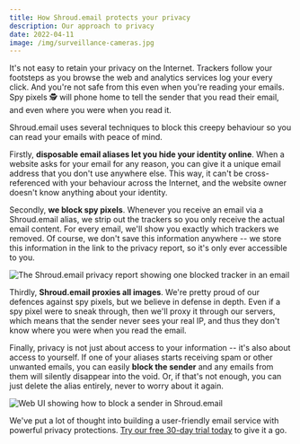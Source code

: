 ```yaml
---
title: How Shroud.email protects your privacy
description: Our approach to privacy
date: 2022-04-11
image: /img/surveillance-cameras.jpg
---
```


It's not easy to retain your privacy on the Internet. Trackers follow your footsteps as you browse the web and analytics services log your every click. And you're not safe from this even when you're reading your emails. Spy pixels 🕵️ will phone home to tell the sender that you read their email, and even where you were when you read it.

Shroud.email uses several techniques to block this creepy behaviour so you can read your emails with peace of mind.

Firstly, **disposable email aliases let you hide your identity online**. When a website asks for your email for any reason, you can give it a unique email address that you don't use anywhere else. This way, it can't be cross-referenced with your behaviour across the Internet, and the website owner doesn't know anything about your identity.

Secondly, **we block spy pixels**. Whenever you receive an email via a Shroud.email alias, we strip out the trackers so you only receive the actual email content. For every email, we'll show you exactly which trackers we removed. Of course, we don't save this information anywhere -- we store this information in the link to the privacy report, so it's only ever accessible to you.

<img src="/img/email-report.png" alt="The Shroud.email privacy report showing one blocked tracker in an email" class="max-w-full sm:max-w-[80%] mx-auto" />

Thirdly, **Shroud.email proxies all images**. We're pretty proud of our defences against spy pixels, but we believe in defense in depth. Even if a spy pixel were to sneak through, then we'll proxy it through our servers, which means that the sender never sees your real IP, and thus they don't know where you were when you read the email.

Finally, privacy is not just about access to your information -- it's also about access to yourself. If one of your aliases starts receiving spam or other unwanted emails, you can easily **block the sender** and any emails from them will silently disappear into the void. Or, if that's not enough, you can just delete the alias entirely, never to worry about it again.

<img src="/img/block-sender.png" alt="Web UI showing how to block a sender in Shroud.email" class="max-w-full sm:max-w-[572px] mx-auto" />

We've put a lot of thought into building a user-friendly email service with powerful privacy protections. [Try our free 30-day trial today](https://app.shroud.email/users/register) to give it a go.
